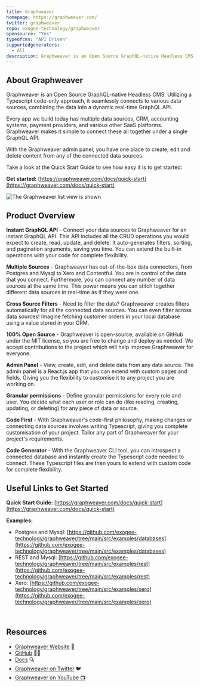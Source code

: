 ```yaml
---
title: Graphweaver
homepage: https://graphweaver.com/
twitter: graphweaver
repo: exogee-technology/graphweaver
opensource: "Yes"
typeofcms: "API Driven"
supportedgenerators:
  - All
description: Graphweaver is an Open Source GraphQL-native Headless CMS. Utilizing a Typescript code-only approach, it seamlessly connects to various data sources, combining the data into a dynamic real-time GraphQL API.
---
```


## About Graphweaver

Graphweaver is an Open Source GraphQL-native Headless CMS. Utilizing a Typescript code-only approach, it seamlessly connects to various data sources, combining the data into a dynamic real-time GraphQL API.

Every app we build today has multiple data sources, CRM, accounting systems, payment providers, and various other SaaS platforms. Graphweaver makes it simple to connect these all together under a single GraphQL API.

With the Graphweaver admin panel, you have one place to create, edit and delete content from any of the connected data sources.

Take a look at the Quick Start Guide to see how easy it is to get started:

**Get started:** [https://graphweaver.com/docs/quick-start](https://graphweaver.com/docs/quick-start)

![The Graphweaver list view is shown](https://d33wubrfki0l68.cloudfront.net/a8f821f84108a80b70bba284af04d68b6f6dedf4/28b3c/assets/img/hero-image-placeholder.png)

## Product Overview

**Instant GraphQL API** - Connect your data sources to Graphweaver for an instant GraphQL API. This API includes all the CRUD operations you would expect to create, read, update, and delete. It auto-generates filters, sorting, and pagination arguments, saving you time. You can extend the built-in operations with your code for complete flexibility.

**Multiple Sources** - Graphweaver has out-of-the-box data connectors, from Postgres and Mysql to Xero and Contentful. You are in control of the data that you connect. Furthermore, you can connect any number of data sources at the same time. This power means you can stitch together different data sources in real-time as if they were one.

**Cross Source Filters** - Need to filter the data? Graphweaver creates filters automatically for all the connected data sources. You can even filter across data sources! Imagine fetching customer orders in your local database using a value stored in your CRM.

**100% Open Source** - Graphweaver is open-source, available on GitHub under the MIT license, so you are free to change and deploy as needed. We accept contributions to the project which will help improve Graphweaver for everyone.

**Admin Panel** - View, create, edit, and delete data from any data source. The admin panel is a React.js app that you can extend with custom pages and fields. Giving you the flexibility to customise it to any project you are working on.

**Granular permissions** - Define granular permissions for every role and user. You decide what each user or role can do (like reading, creating, updating, or deleting) for any piece of data or source.

**Code First** - With Graphweaver's code-first philosophy, making changes or connecting data sources involves writing Typescript, giving you complete customisation of your project. Tailor any part of Graphweaver for your project's requirements.

**Code Generator** - With the Graphweaver CLI tool, you can introspect a connected database and instantly create the Typescript code needed to connect. These Typescript files are then yours to extend with custom code for complete flexibility.

## Useful Links to Get Started

**Quick Start Guide:** [https://graphweaver.com/docs/quick-start](https://graphweaver.com/docs/quick-start)

**Examples:**

- Postgres and Mysql: [https://github.com/exogee-technology/graphweaver/tree/main/src/examples/databases](https://github.com/exogee-technology/graphweaver/tree/main/src/examples/databases)
- REST and Mysql: [https://github.com/exogee-technology/graphweaver/tree/main/src/examples/rest](https://github.com/exogee-technology/graphweaver/tree/main/src/examples/rest)
- Xero: [https://github.com/exogee-technology/graphweaver/tree/main/src/examples/xero](https://github.com/exogee-technology/graphweaver/tree/main/src/examples/xero)

<br />

## Resources

- [Graphweaver Website](https://graphweaver.com/) 🔗
- [GitHub](https://github.com/exogee-technology/graphweaver) 🧑‍💻
- [Docs](https://graphweaver.com/docs) 🔍
- [Graphweaver on Twitter](https://twitter.com/graphweaver) 🐦
- [Graphweaver on YouTube 📺](https://www.youtube.com/@graphweaver)
